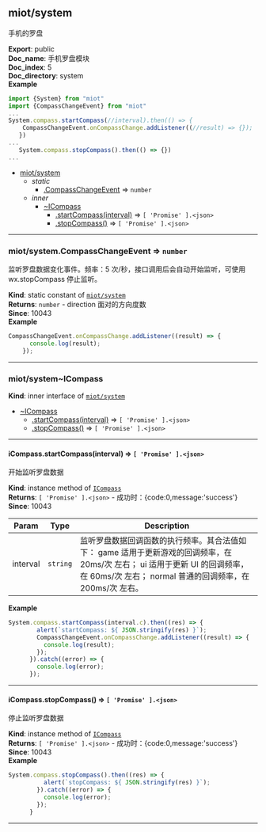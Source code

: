 <a name="module_miot/system"></a>

## miot/system
手机的罗盘

**Export**: public  
**Doc_name**: 手机罗盘模块  
**Doc_index**: 5  
**Doc_directory**: system  
**Example**  
```js
import {System} from "miot"
import {CompassChangeEvent} from "miot"
...
System.compass.startCompass(//interval).then(() => {
    CompassChangeEvent.onCompassChange.addListener((//result) => {});
   })
...
   System.compass.stopCompass().then(() => {})
...
```

* [miot/system](#module_miot/system)
    * _static_
        * [.CompassChangeEvent](#module_miot/system.CompassChangeEvent) ⇒ <code>number</code>
    * _inner_
        * [~ICompass](#module_miot/system..ICompass)
            * [.startCompass(interval)](#module_miot/system..ICompass+startCompass) ⇒ <code>[ &#x27;Promise&#x27; ].&lt;json&gt;</code>
            * [.stopCompass()](#module_miot/system..ICompass+stopCompass) ⇒ <code>[ &#x27;Promise&#x27; ].&lt;json&gt;</code>


* * *

<a name="module_miot/system.CompassChangeEvent"></a>

### miot/system.CompassChangeEvent ⇒ <code>number</code>
监听罗盘数据变化事件。频率：5 次/秒，接口调用后会自动开始监听，可使用 wx.stopCompass 停止监听。

**Kind**: static constant of [<code>miot/system</code>](#module_miot/system)  
**Returns**: <code>number</code> - direction 面对的方向度数  
**Since**: 10043  
**Example**  
```js
CompassChangeEvent.onCompassChange.addListener((result) => {
      console.log(result);
    });
```

* * *

<a name="module_miot/system..ICompass"></a>

### miot/system~ICompass
**Kind**: inner interface of [<code>miot/system</code>](#module_miot/system)  

* [~ICompass](#module_miot/system..ICompass)
    * [.startCompass(interval)](#module_miot/system..ICompass+startCompass) ⇒ <code>[ &#x27;Promise&#x27; ].&lt;json&gt;</code>
    * [.stopCompass()](#module_miot/system..ICompass+stopCompass) ⇒ <code>[ &#x27;Promise&#x27; ].&lt;json&gt;</code>


* * *

<a name="module_miot/system..ICompass+startCompass"></a>

#### iCompass.startCompass(interval) ⇒ <code>[ &#x27;Promise&#x27; ].&lt;json&gt;</code>
开始监听罗盘数据

**Kind**: instance method of [<code>ICompass</code>](#module_miot/system..ICompass)  
**Returns**: <code>[ &#x27;Promise&#x27; ].&lt;json&gt;</code> - 成功时：{code:0,message:'success'}  
**Since**: 10043  

| Param | Type | Description |
| --- | --- | --- |
| interval | <code>string</code> | 监听罗盘数据回调函数的执行频率。其合法值如下： game 适用于更新游戏的回调频率，在 20ms/次 左右； ui 适用于更新 UI 的回调频率，在 60ms/次 左右； normal 普通的回调频率，在 200ms/次 左右。 |

**Example**  
```js
System.compass.startCompass(interval.c).then((res) => {
        alert(`startCompass: ${ JSON.stringify(res) }`);
        CompassChangeEvent.onCompassChange.addListener((result) => {
          console.log(result);
        });
      }).catch((error) => {
        console.log(error);
      });
```

* * *

<a name="module_miot/system..ICompass+stopCompass"></a>

#### iCompass.stopCompass() ⇒ <code>[ &#x27;Promise&#x27; ].&lt;json&gt;</code>
停止监听罗盘数据

**Kind**: instance method of [<code>ICompass</code>](#module_miot/system..ICompass)  
**Returns**: <code>[ &#x27;Promise&#x27; ].&lt;json&gt;</code> - 成功时：{code:0,message:'success'}  
**Since**: 10043  
**Example**  
```js
System.compass.stopCompass().then((res) => {
          alert(`stopCompass: ${ JSON.stringify(res) }`); 
        }).catch((error) => {
          console.log(error);
        });
      }
```

* * *

